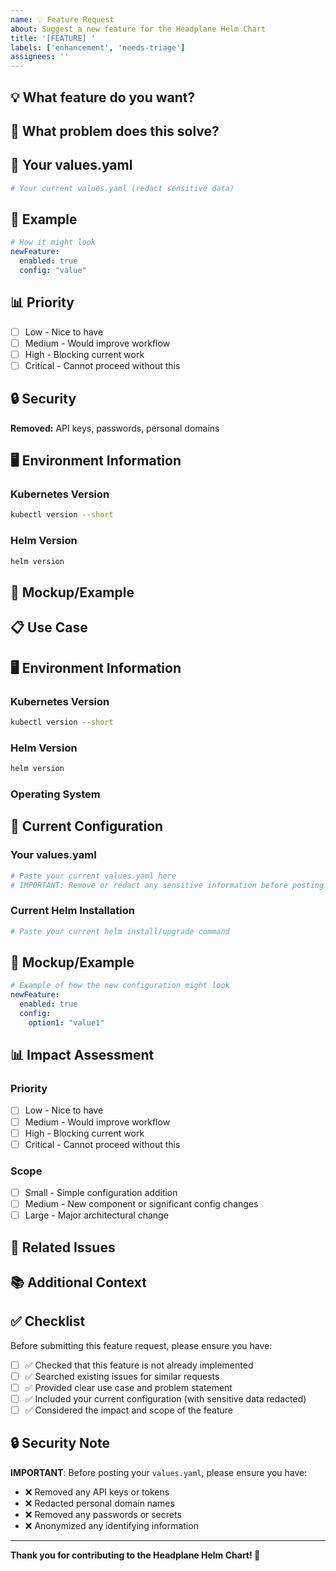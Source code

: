 ```yaml
---
name: 💡 Feature Request
about: Suggest a new feature for the Headplane Helm Chart
title: '[FEATURE] '
labels: ['enhancement', 'needs-triage']
assignees: ''
---
```


## 💡 What feature do you want?

<!-- Brief description -->

## 🎯 What problem does this solve?

<!-- What pain point or limitation? -->

## 📄 Your values.yaml

```yaml
# Your current values.yaml (redact sensitive data)
```

## 🎨 Example

```yaml
# How it might look
newFeature:
  enabled: true
  config: "value"
```

## 📊 Priority

- [ ] Low - Nice to have
- [ ] Medium - Would improve workflow  
- [ ] High - Blocking current work
- [ ] Critical - Cannot proceed without this

## 🔒 Security

**Removed:** API keys, passwords, personal domains

## 🖥️ Environment Information

### Kubernetes Version
```bash
kubectl version --short
```

### Helm Version
```bash
helm version
```

## 🎨 Mockup/Example

<!-- If applicable, provide a mockup or example of how this feature might look or work -->

## 📋 Use Case

<!-- Describe your specific use case and how this feature would help -->

## 🖥️ Environment Information

### Kubernetes Version
```bash
kubectl version --short
```

### Helm Version
```bash
helm version
```

### Operating System
<!-- e.g., Ubuntu 22.04, macOS 14.0, Windows 11 -->

## 📄 Current Configuration

### Your values.yaml
<!-- Please provide your current values.yaml file to help understand your setup and use case. Make sure to redact any sensitive information. -->

```yaml
# Paste your current values.yaml here
# IMPORTANT: Remove or redact any sensitive information before posting!

```

### Current Helm Installation
```bash
# Paste your current helm install/upgrade command
```

## 🎨 Mockup/Example

<!-- If applicable, provide a mockup or example of how this feature might look or work -->

```yaml
# Example of how the new configuration might look
newFeature:
  enabled: true
  config:
    option1: "value1"
```

## 📊 Impact Assessment

### Priority
<!-- How important is this feature to you? -->
- [ ] Low - Nice to have
- [ ] Medium - Would improve workflow
- [ ] High - Blocking current work
- [ ] Critical - Cannot proceed without this

### Scope
<!-- What's the scope of this feature? -->
- [ ] Small - Simple configuration addition
- [ ] Medium - New component or significant config changes
- [ ] Large - Major architectural change

## 🔗 Related Issues

<!-- Link any related issues or discussions -->

## 📚 Additional Context

<!-- Add any other context, screenshots, or references about the feature request -->

## ✅ Checklist

Before submitting this feature request, please ensure you have:

- [ ] ✅ Checked that this feature is not already implemented
- [ ] ✅ Searched existing issues for similar requests
- [ ] ✅ Provided clear use case and problem statement
- [ ] ✅ Included your current configuration (with sensitive data redacted)
- [ ] ✅ Considered the impact and scope of the feature

## 🔒 Security Note

**IMPORTANT**: Before posting your `values.yaml`, please ensure you have:
- ❌ Removed any API keys or tokens
- ❌ Redacted personal domain names
- ❌ Removed any passwords or secrets
- ❌ Anonymized any identifying information

---

**Thank you for contributing to the Headplane Helm Chart! 🚀** 